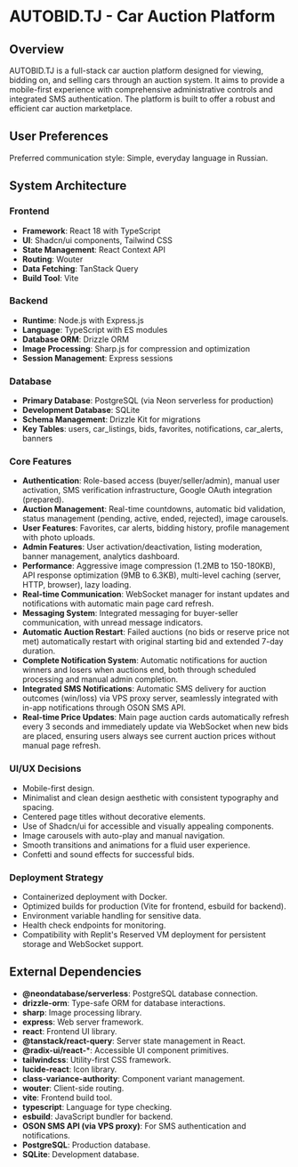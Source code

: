 # AUTOBID.TJ - Car Auction Platform

## Overview

AUTOBID.TJ is a full-stack car auction platform designed for viewing, bidding on, and selling cars through an auction system. It aims to provide a mobile-first experience with comprehensive administrative controls and integrated SMS authentication. The platform is built to offer a robust and efficient car auction marketplace.

## User Preferences

Preferred communication style: Simple, everyday language in Russian.

## System Architecture

### Frontend
- **Framework**: React 18 with TypeScript
- **UI**: Shadcn/ui components, Tailwind CSS
- **State Management**: React Context API
- **Routing**: Wouter
- **Data Fetching**: TanStack Query
- **Build Tool**: Vite

### Backend
- **Runtime**: Node.js with Express.js
- **Language**: TypeScript with ES modules
- **Database ORM**: Drizzle ORM
- **Image Processing**: Sharp.js for compression and optimization
- **Session Management**: Express sessions

### Database
- **Primary Database**: PostgreSQL (via Neon serverless for production)
- **Development Database**: SQLite
- **Schema Management**: Drizzle Kit for migrations
- **Key Tables**: users, car_listings, bids, favorites, notifications, car_alerts, banners

### Core Features
- **Authentication**: Role-based access (buyer/seller/admin), manual user activation, SMS verification infrastructure, Google OAuth integration (prepared).
- **Auction Management**: Real-time countdowns, automatic bid validation, status management (pending, active, ended, rejected), image carousels.
- **User Features**: Favorites, car alerts, bidding history, profile management with photo uploads.
- **Admin Features**: User activation/deactivation, listing moderation, banner management, analytics dashboard.
- **Performance**: Aggressive image compression (1.2MB to 150-180KB), API response optimization (9MB to 6.3KB), multi-level caching (server, HTTP, browser), lazy loading.
- **Real-time Communication**: WebSocket manager for instant updates and notifications with automatic main page card refresh.
- **Messaging System**: Integrated messaging for buyer-seller communication, with unread message indicators.
- **Automatic Auction Restart**: Failed auctions (no bids or reserve price not met) automatically restart with original starting bid and extended 7-day duration.
- **Complete Notification System**: Automatic notifications for auction winners and losers when auctions end, both through scheduled processing and manual admin completion.
- **Integrated SMS Notifications**: Automatic SMS delivery for auction outcomes (win/loss) via VPS proxy server, seamlessly integrated with in-app notifications through OSON SMS API.
- **Real-time Price Updates**: Main page auction cards automatically refresh every 3 seconds and immediately update via WebSocket when new bids are placed, ensuring users always see current auction prices without manual page refresh.

### UI/UX Decisions
- Mobile-first design.
- Minimalist and clean design aesthetic with consistent typography and spacing.
- Centered page titles without decorative elements.
- Use of Shadcn/ui for accessible and visually appealing components.
- Image carousels with auto-play and manual navigation.
- Smooth transitions and animations for a fluid user experience.
- Confetti and sound effects for successful bids.

### Deployment Strategy
- Containerized deployment with Docker.
- Optimized builds for production (Vite for frontend, esbuild for backend).
- Environment variable handling for sensitive data.
- Health check endpoints for monitoring.
- Compatibility with Replit's Reserved VM deployment for persistent storage and WebSocket support.

## External Dependencies

- **@neondatabase/serverless**: PostgreSQL database connection.
- **drizzle-orm**: Type-safe ORM for database interactions.
- **sharp**: Image processing library.
- **express**: Web server framework.
- **react**: Frontend UI library.
- **@tanstack/react-query**: Server state management in React.
- **@radix-ui/react-***: Accessible UI component primitives.
- **tailwindcss**: Utility-first CSS framework.
- **lucide-react**: Icon library.
- **class-variance-authority**: Component variant management.
- **wouter**: Client-side routing.
- **vite**: Frontend build tool.
- **typescript**: Language for type checking.
- **esbuild**: JavaScript bundler for backend.
- **OSON SMS API (via VPS proxy)**: For SMS authentication and notifications.
- **PostgreSQL**: Production database.
- **SQLite**: Development database.